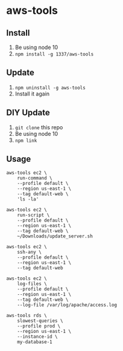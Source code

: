 # aws-tools

## Install

1. Be using node 10
1. `npm install -g 1337/aws-tools`

## Update

1. `npm uninstall -g aws-tools`
1. Install it again

## DIY Update

1. `git clone` this repo
1. Be using node 10
1. `npm link`

## Usage

```shell script
aws-tools ec2 \
    run-command \
    --profile default \
    --region us-east-1 \
    --tag default-web \
    'ls -la'

aws-tools ec2 \
    run-script \
    --profile default \
    --region us-east-1 \
    --tag default-web \
    ~/Downloads/update_server.sh

aws-tools ec2 \
    ssh-any \
    --profile default \
    --region us-east-1 \
    --tag default-web

aws-tools ec2 \
    log-files \
    --profile default \
    --region us-east-1 \
    --tag default-web \
    --log-file /var/log/apache/access.log

aws-tools rds \
    slowest-queries \
    --profile prod \
    --region us-east-1 \
    --instance-id \
    my-database-1
```
